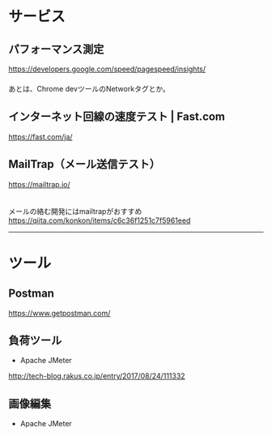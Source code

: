 # サービス

## パフォーマンス測定
https://developers.google.com/speed/pagespeed/insights/  
　  
あとは、Chrome devツールのNetworkタグとか。

## インターネット回線の速度テスト | Fast.com
https://fast.com/ja/


## MailTrap（メール送信テスト）
https://mailtrap.io/  
　  

メールの絡む開発にはmailtrapがおすすめ  
https://qiita.com/konkon/items/c6c36f1251c7f5961eed  



_____________________________________

# ツール

## Postman
https://www.getpostman.com/

## 負荷ツール
 * Apache JMeter
 
<http://tech-blog.rakus.co.jp/entry/2017/08/24/111332>


## 画像編集
 * Apache JMeter





 